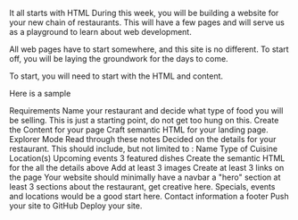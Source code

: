 It all starts with HTML
During this week, you will be building a website for your new chain of restaurants. This will have a few pages and will serve us as a playground to learn about web development.

All web pages have to start somewhere, and this site is no different. To start off, you will be laying the groundwork for the days to come.

To start, you will need to start with the HTML and content.

Here is a sample

Requirements
Name your restaurant and decide what type of food you will be selling. This is just a starting point, do not get too hung on this.
Create the Content for your page
Craft semantic HTML for your landing page.
Explorer Mode
Read through these notes
Decided on the details for your restaurant. This should include, but not limited to :
Name
Type of Cuisine
Location(s)
Upcoming events
3 featured dishes
Create the semantic HTML for the all the details above
Add at least 3 images
Create at least 3 links on the page
Your website should minimally have
a navbar
a "hero" section
at least 3 sections about the restaurant, get creative here. Specials, events and locations would be a good start here.
Contact information
a footer
Push your site to GitHub
Deploy your site.
